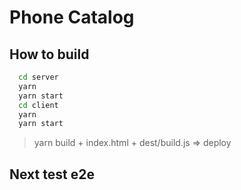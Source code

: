 Phone Catalog
=======

## How to build
```sh
  cd server
  yarn
  yarn start
  cd client
  yarn
  yarn start
```

> yarn build + index.html + dest/build.js => deploy

## Next test e2e
